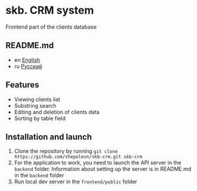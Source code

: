 # skb. CRM system

Frontend part of the clients database

## README.md

* en [English](README.md)
* ru [Русский](./readme/README.ru.md)

## Features

* Viewing clients list
* Substring search
* Editing and deletion of clients data
* Sorting by table field

## Installation and launch

1. Clone the repository by running
   `git clone https://github.com/shepelevn/skb-crm.git skb-crm`
2. For the application to work, you need to launch the API server in
   the `backend` folder. Information about setting up the server is in
   README.md in the `backend` folder
3. Run local dev server in the `frontend/public` folder
